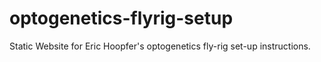 # optogenetics-flyrig-setup
Static Website for Eric Hoopfer's optogenetics fly-rig set-up instructions. 
